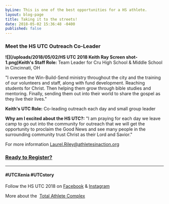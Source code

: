 ```yaml
---
byLine: This is one of the best opportunities for a HS athlete.
layout: blog-page
title: Taking it to the streets!
date: 2018-05-02 15:36:48 -0400
published: false
---
```

### Meet the HS UTC Outreach Co-Leader

**![](/uploads/2018/05/02/HS UTC 2018 Keith Ray Screen shot-1.png)Keith's Staff Role:**  Team Leader for Cru High School & Middle School in Cincinnati, OH

"I oversee the Win-Build-Send ministry throughout the city and the training of our volunteers and staff, along with fund development.  Reaching students for Christ.  Then helping them grow through bible studies and mentoring.  Finally, sending them out into their world to share the gospel as they live their lives."

**Keith's UTC Role:**  Co-leading outreach each day and small group leader

**Why am I excited about the HS UTC?:**  "I am praying for each day we leave camp to go out into the community for outreach that we will get the opportunity to proclaim the Good News and see many people in the surrounding community trust Christ as their Lord and Savior."

For more information [Laurel.Riley@athletesinaction.org](mailto:laurel.riley@athletesinaction.org)

### [**Ready to Register?**]()

---

#### **#UTCXenia     #UTCstory**

Follow the HS UTC 2018 on  [Facebook](https://www.facebook.com/aiatotalathletecomplex/) & [Instagram](https://www.instagram.com/aia_sports_complex/)

More about the  [Total Athlete Complex](http://www.aiasportscomplex.com/)